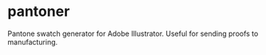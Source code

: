 # pantoner
Pantone swatch generator for Adobe Illustrator. Useful for sending proofs to manufacturing.



